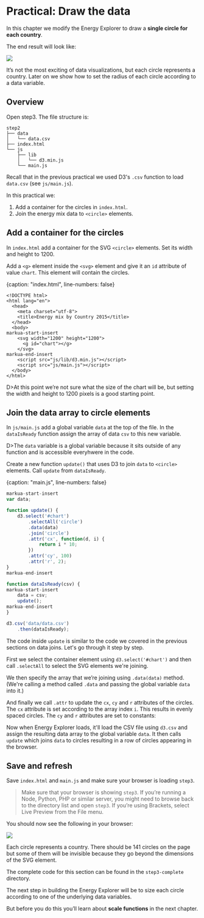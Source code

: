# Practical: Draw the data

In this chapter we modify the Energy Explorer to draw a **single circle for each country**.

The end result will look like:

![](https://learn.createwithdata.com/wp-content/uploads/2020/07/image-2.png)

It’s not the most exciting of data visualizations, but each circle represents a country. Later on we show how to set the radius of each circle according to a data variable.

## Overview

Open step3. The file structure is:

```text
step2
├── data
│   └── data.csv
├── index.html
└── js
    ├── lib
    │   └── d3.min.js
    └── main.js
```

Recall that in the previous practical we used D3's `.csv` function to load `data.csv` (see `js/main.js`).

In this practical we:

1. Add a container for the circles in  `index.html`.
2. Join the energy mix data to `<circle>` elements.

## Add a container for the circles

In `index.html` add a container for the SVG `<circle>` elements. Set its width and height to 1200.

Add a `<g>` element inside the `<svg>` element and give it an `id` attribute of value `chart`. This element will contain the circles. 

{caption: "index.html", line-numbers: false}
```
<!DOCTYPE html>
<html lang="en">
  <head>
    <meta charset="utf-8">
    <title>Energy mix by Country 2015</title>
  </head>
  <body>
markua-start-insert
    <svg width="1200" height="1200">
      <g id="chart"></g>
    </svg>
markua-end-insert
    <script src="js/lib/d3.min.js"></script>
    <script src="js/main.js"></script>
  </body>
</html>
```

D>At this point we’re not sure what the size of the chart will be, but setting the width and height to 1200 pixels is a good starting point.

## Join the data array to circle elements

In `js/main.js` add a global variable `data` at the top of the file. In the `dataIsReady` function assign the array of data `csv` to this new variable.

D>The `data` variable is a global variable because it sits outside of any function and is accessible everyhwere in the code.

Create a new function `update()` that uses D3 to join `data` to `<circle>` elements. Call `update` from `dataIsReady`.

{caption: "main.js", line-numbers: false}
```js
markua-start-insert
var data;

function update() {
    d3.select('#chart')
        .selectAll('circle')
        .data(data)
        .join('circle')
        .attr('cx', function(d, i) {
            return i * 10;
        })
        .attr('cy', 100)
        .attr('r', 2);
}
markua-end-insert

function dataIsReady(csv) {
markua-start-insert
    data = csv;
    update();
markua-end-insert
}

d3.csv('data/data.csv')
    .then(dataIsReady);
```

The code inside `update` is similar to the code we covered in the previous sections on data joins. Let's go through it step by step.

First we select the container element using `d3.select('#chart')` and then call `.selectAll` to select the SVG elements we're joining.

We then specify the array that we’re joining using `.data(data)` method. (We're calling a method called `.data` and passing the global variable `data` into it.)

And finally we call  `.attr` to update the `cx`, `cy` and `r` attributes of the circles. The `cx` attribute is set according to the array index `i`. This results in evenly spaced circles. The `cy` and `r` attributes are set to constants:

Now when Energy Explorer loads, it'll load the CSV file using `d3.csv` and assign the resulting data array to the global variable `data`. It then calls `update` which joins `data` to circles resulting in a row of circles appearing in the browser.

## Save and refresh

Save `index.html` and `main.js` and make sure your browser is loading `step3`.

> Make sure that your browser is showing `step3`. If you’re running a Node, Python, PHP or similar server, you might need to browse back to the directory list and open `step3`. If you’re using Brackets, select Live Preview from the File menu.

You should now see the following in your browser:

![](https://learn.createwithdata.com/wp-content/uploads/2020/07/image-2.png)

Each circle represents a country. There should be 141 circles on the page but some of them will be invisible because they go beyond the dimensions of the SVG element.

The complete code for this section can be found in the `step3-complete` directory.

The next step in building the Energy Explorer will be to size each circle according to one of the underlying data variables.

But before you do this you’ll learn about **scale functions** in the next chapter.